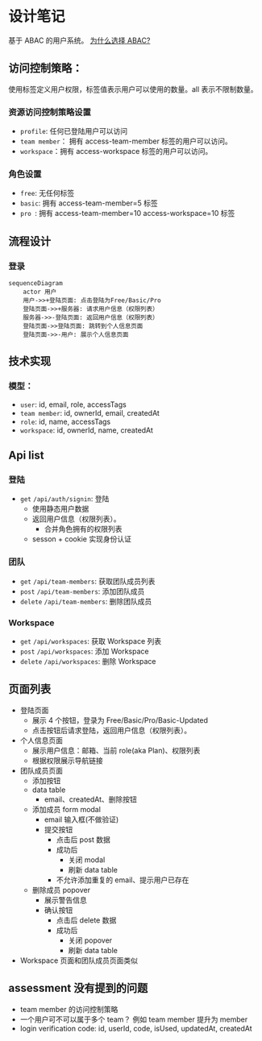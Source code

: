 # 设计笔记

基于 ABAC 的用户系统。 [为什么选择 ABAC?](adr/2022-05-02-access-control.md)

## 访问控制策略：

使用标签定义用户权限，标签值表示用户可以使用的数量。all 表示不限制数量。

### 资源访问控制策略设置

- `profile`: 任何已登陆用户可以访问
- `team member`： 拥有 access-team-member 标签的用户可以访问。
- `workspace`：拥有 access-workspace 标签的用户可以访问。

### 角色设置

- `free`: 无任何标签
- `basic`: 拥有 access-team-member=5 标签
- `pro `: 拥有 access-team-member=10 access-workspace=10 标签 

## 流程设计

### 登录

```mermaid
sequenceDiagram
    actor 用户
    用户->>+登陆页面: 点击登陆为Free/Basic/Pro
    登陆页面->>+服务器: 请求用户信息（权限列表）
    服务器->>-登陆页面: 返回用户信息（权限列表）
    登陆页面->>登陆页面: 跳转到个人信息页面
    登陆页面->>-用户: 展示个人信息页面
```

## 技术实现

### 模型：

- `user`: id, email, role, accessTags
- `team member`: id, ownerId, email, createdAt
- `role`: id, name, accessTags
- `workspace`: id, ownerId, name, createdAt

## Api list

### 登陆

- `get` `/api/auth/signin`: 登陆
  - 使用静态用户数据
  - 返回用户信息（权限列表）。
    - 合并角色拥有的权限列表
  - sesson + cookie 实现身份认证

### 团队

- `get` `/api/team-members`: 获取团队成员列表
- `post` `/api/team-members`: 添加团队成员
- `delete` `/api/team-members`: 删除团队成员

### Workspace

- `get` `/api/workspaces`: 获取 Workspace 列表
- `post` `/api/workspaces`: 添加 Workspace
- `delete` `/api/workspaces`: 删除 Workspace

## 页面列表

- 登陆页面
  - 展示 4 个按钮，登录为 Free/Basic/Pro/Basic-Updated
  - 点击按钮后请求登陆，返回用户信息（权限列表）。
- 个人信息页面
  - 展示用户信息：邮箱、当前 role(aka Plan)、权限列表
  - 根据权限展示导航链接
- 团队成员页面
  - 添加按钮
  - data table
    - email、createdAt、删除按钮
  - 添加成员 form modal
    - email 输入框(不做验证)
    - 提交按钮
      - 点击后 post 数据
      - 成功后
        - 关闭 modal
        - 刷新 data table
      - 不允许添加重复的 email、提示用户已存在
  - 删除成员 popover
    - 展示警告信息
    - 确认按钮
      - 点击后 delete 数据
      - 成功后
        - 关闭 popover
        - 刷新 data table
- Workspace 页面和团队成员页面类似

## assessment 没有提到的问题

- team member 的访问控制策略
- 一个用户可不可以属于多个 team？ 例如 team member 提升为 member
- login verification code: id, userId, code, isUsed, updatedAt, createdAt
